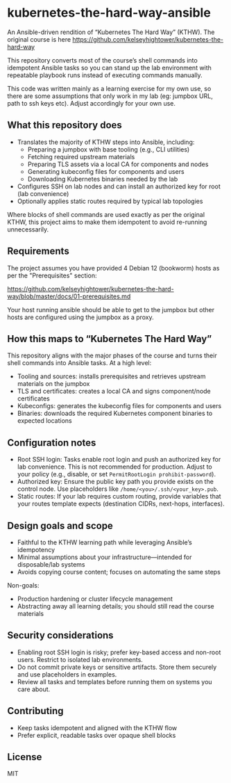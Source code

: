 # kubernetes-the-hard-way-ansible

An Ansible-driven rendition of “Kubernetes The Hard Way” (KTHW).  The original course is here https://github.com/kelseyhightower/kubernetes-the-hard-way 

This repository converts most of the course’s shell commands into idempotent Ansible tasks so you can stand up the lab environment with repeatable playbook runs instead of executing commands manually.

This code was written mainly as a learning exercise for my own use, so there are some assumptions that only work in my lab (eg: jumpbox URL, path to ssh keys etc).  Adjust accordingly for your own use. 

## What this repository does

- Translates the majority of KTHW steps into Ansible, including:
  - Preparing a jumpbox with base tooling (e.g., CLI utilities)
  - Fetching required upstream materials
  - Preparing TLS assets via a local CA for components and nodes
  - Generating kubeconfig files for components and users
  - Downloading Kubernetes binaries needed by the lab
- Configures SSH on lab nodes and can install an authorized key for root (lab convenience)
- Optionally applies static routes required by typical lab topologies

Where blocks of shell commands are used exactly as per the original KTHW, this project aims to make them idempotent to avoid re-running unnecessarily.

## Requirements

The project assumes you have provided 4 Debian 12 (bookworm) hosts as per the "Prerequisites" section:

https://github.com/kelseyhightower/kubernetes-the-hard-way/blob/master/docs/01-prerequisites.md

Your host running ansible should be able to get to the jumpbox but other hosts are configured using the jumpbox as a proxy. 

## How this maps to “Kubernetes The Hard Way”

This repository aligns with the major phases of the course and turns their shell commands into Ansible tasks. At a high level:
- Tooling and sources: installs prerequisites and retrieves upstream materials on the jumpbox
- TLS and certificates: creates a local CA and signs component/node certificates
- Kubeconfigs: generates the kubeconfig files for components and users
- Binaries: downloads the required Kubernetes component binaries to expected locations

## Configuration notes

- Root SSH login: Tasks enable root login and push an authorized key for lab convenience. This is not recommended for production. Adjust to your policy (e.g., disable, or set `PermitRootLogin prohibit-password`).
- Authorized key: Ensure the public key path you provide exists on the control node. Use placeholders like `/home/<you>/.ssh/<your_key>.pub`.
- Static routes: If your lab requires custom routing, provide variables that your routes template expects (destination CIDRs, next-hops, interfaces).

## Design goals and scope

- Faithful to the KTHW learning path while leveraging Ansible’s idempotency
- Minimal assumptions about your infrastructure—intended for disposable/lab systems
- Avoids copying course content; focuses on automating the same steps

Non-goals:
- Production hardening or cluster lifecycle management
- Abstracting away all learning details; you should still read the course materials

## Security considerations

- Enabling root SSH login is risky; prefer key-based access and non-root users. Restrict to isolated lab environments.
- Do not commit private keys or sensitive artifacts. Store them securely and use placeholders in examples.
- Review all tasks and templates before running them on systems you care about.

## Contributing

- Keep tasks idempotent and aligned with the KTHW flow
- Prefer explicit, readable tasks over opaque shell blocks

## License

MIT
```

